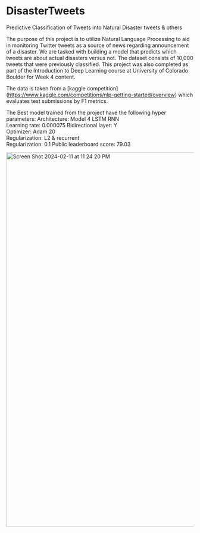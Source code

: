 # DisasterTweets
Predictive Classification of Tweets into Natural Disaster tweets &amp; others

The purpose of this project is to utilize Natural Language Processing to aid in monitoring Twitter tweets as a source of news regarding announcement of a disaster. We are tasked with building a model that predicts which tweets are about actual disasters versus not. The dataset consists of 10,000 tweets that were previously classified. This project was also completed as part of the Introduction to Deep Learning course at University of Colorado Boulder for Week 4 content. 

The data is taken from a [kaggle competition] (https://www.kaggle.com/competitions/nlp-getting-started/overview) which evaluates test submissions by F1 metrics.

The Best model trained from the project have the following hyper parameters:
Architecture: Model 4 LSTM RNN	
Learning rate: 0.000075	
Bidirectional layer: Y	
Optimizer: Adam	20	
Regularization: L2 & recurrent	
Regularization: 0.1	
Public leaderboard score: 79.03

<img width="1007" alt="Screen Shot 2024-02-11 at 11 24 20 PM" src="https://github.com/ancr8790/DisasterTweets/assets/95835246/fcd9eb08-7a4f-421b-8a4c-eb522e020851">
